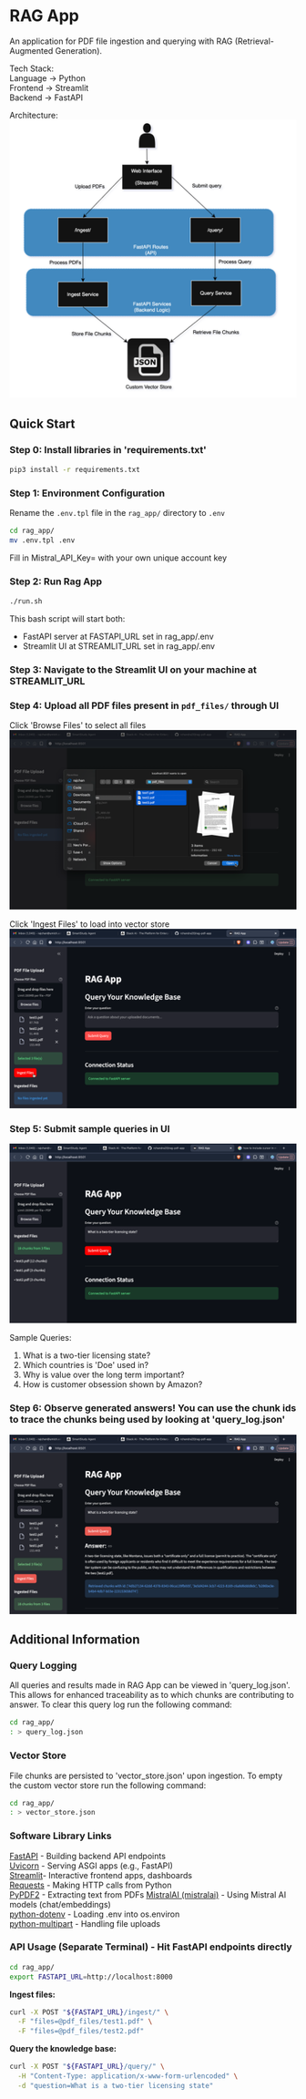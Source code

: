# RAG App

An application for PDF file ingestion and querying with RAG (Retrieval-Augmented Generation).

Tech Stack:  
Language -> Python  
Frontend -> Streamlit  
Backend -> FastAPI

Architecture:
![RAG App Architecture](assets/arch.png)

## Quick Start


### Step 0: Install libraries in 'requirements.txt'

```bash
pip3 install -r requirements.txt
```

### Step 1: Environment Configuration

Rename the `.env.tpl` file in the `rag_app/` directory to `.env`
```bash
cd rag_app/
mv .env.tpl .env
```
Fill in Mistral_API_Key= with your own unique account key

### Step 2: Run Rag App
```bash
./run.sh
```

This bash script will start both:
- FastAPI server at FASTAPI_URL set in rag_app/.env
- Streamlit UI at STREAMLIT_URL set in rag_app/.env

### Step 3: Navigate to the Streamlit UI on your machine at STREAMLIT_URL

### Step 4: Upload all PDF files present in `pdf_files/` through UI

Click 'Browse Files' to select all files
![PDF Upload](assets/pdf_upload.png)

Click 'Ingest Files' to load into vector store
![File Ingestion](assets/ingest_files.png)

### Step 5: Submit sample queries in UI
![Query Submission](assets/query_submit.png)

Sample Queries:
1. What is a two-tier licensing state?
2. Which countries is 'Doe' used in?
3. Why is value over the long term important?
4. How is customer obsession shown by Amazon?

### Step 6: Observe generated answers! You can use the chunk ids to trace the chunks being used by looking at 'query_log.json'

![Generated Answer](assets/generated_answer.png)


## Additional Information


### Query Logging

All queries and results made in RAG App can be viewed in 'query_log.json'. This allows for
enhanced traceability as to which chunks are contributing to answer. To clear this query log
run the following command:

```bash
cd rag_app/
: > query_log.json
```

### Vector Store

File chunks are persisted to 'vector_store.json' upon ingestion. To empty the custom vector
store run the following command:

```bash
cd rag_app/
: > vector_store.json
```

### Software Library Links
[FastAPI](https://fastapi.tiangolo.com/) - Building backend API endpoints  
[Uvicorn](https://www.uvicorn.org/) - Serving ASGI apps (e.g., FastAPI)  
[Streamlit](https://streamlit.io/)- Interactive frontend apps, dashboards  
[Requests](https://requests.readthedocs.io/en/latest/) - Making HTTP calls from Python  
[PyPDF2](https://pypi.org/project/PyPDF2/) - Extracting text from PDFs
[MistralAI (mistralai)](https://github.com/mistralai/client-python) - Using Mistral AI models (chat/embeddings)  
[python-dotenv](https://pypi.org/project/python-dotenv/) - Loading .env into os.environ  
[python-multipart](https://pypi.org/project/python-multipart/) - Handling file uploads  


### API Usage (Separate Terminal) - Hit FastAPI endpoints directly

```bash
cd rag_app/
export FASTAPI_URL=http://localhost:8000
```

**Ingest files:**
```bash
curl -X POST "${FASTAPI_URL}/ingest/" \
  -F "files=@pdf_files/test1.pdf" \
  -F "files=@pdf_files/test2.pdf"
```

**Query the knowledge base:**
```bash
curl -X POST "${FASTAPI_URL}/query/" \
  -H "Content-Type: application/x-www-form-urlencoded" \
  -d "question=What is a two-tier licensing state"
```
